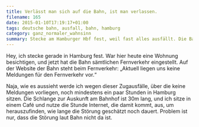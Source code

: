 ```yaml
---
title: Verlässt man sich auf die Bahn, ist man verlassen.
filename: 165
date: 2015-01-10T17:19:17+01:00
tags: deutsche bahn, ausfall, bahn, hamburg
category: ganz_normaler_wahnsinn
summary: Stecke am Hamburger Hbf fest, weil fast alles ausfällt. Die Bahn-Website leugnet alle Probleme.
---
```


Hey, ich stecke gerade in Hamburg fest. War hier heute eine Wohnung besichtigen, und jetzt hat die Bahn sämtlichen Fernverkehr eingestellt. Auf der Website der Bahn steht beim Fernverkehr: „Aktuell liegen uns keine Meldungen für den Fernverkehr vor.“

Naja, wie es aussieht werde ich wegen dieser Zugausfälle, über die keine Meldungen vorliegen, noch mindestens ein paar Stunden in Hamburg sitzen. Die Schlange zur Auskunft am Bahnhof ist 30m lang, und ich sitze in einem Café und nutze die Stunde Internet, die damit kommt, aus, um herauszufinden, wie lange die Störung geschätzt noch dauert. Problem ist nur, dass die Störung laut Bahn nicht da ist.
